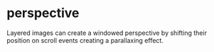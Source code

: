perspective
===========

Layered images can create a windowed perspective by shifting their position on scroll events creating a parallaxing effect.
